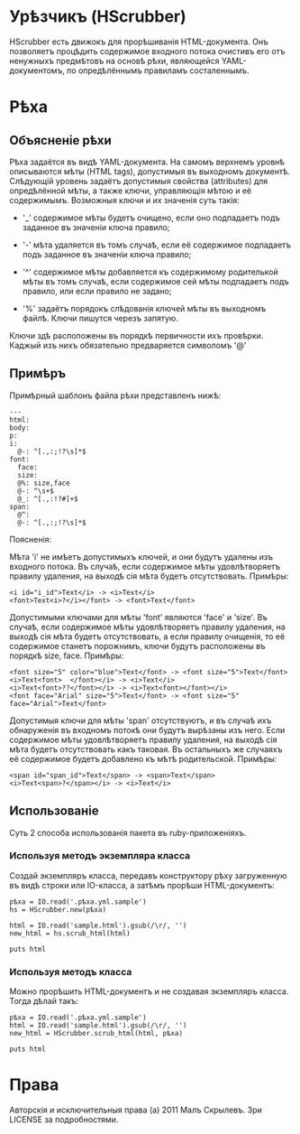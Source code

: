# Урѣзчикъ (HScrubber)

HScrubber есть движокъ для прорѣшиванія HTML-документа. Онъ позволяетъ процѣдить содержимое входного потока очистивъ его отъ ненужныхъ предмѣтовъ на основѣ рѣхи, являющейся YAML-документомъ, по опредѣлённымъ правиламъ состаленнымъ.

# Рѣха
## Объясненіе рѣхи

Рѣха задаётся въ видѣ YAML-документа. На самомъ верхнемъ уровнѣ описываются мѣты (HTML tags), допустимыя въ выходномъ документѣ. Слѣдующій уровень задаётъ допустимыя свойства (attributes) для опредѣлённой мѣты, а также ключи, управляющія мѣтою и её содержимымъ. Возможныя ключи и их значенія суть такія:

 * '_' содержимое мѣты будетъ очищено, если оно подпадаетъ подъ заданное въ значеніи ключа правило;

 * '-' мѣта удаляется въ томъ случаѣ, если её содержимое подпадаетъ подъ заданное въ значеніи ключа правило;

 * '^' содержимое мѣты добавляется къ содержимому родителькой мѣты въ томъ случаѣ, если содержимое сей мѣты подпадаетъ подъ правило, или если правило не задано;

 * '%' задаётъ порядокъ слѣдованія ключей мѣты въ выходномъ файлѣ. Ключи пишутся черезъ запятую.

Ключи здѣ расположены въ порядкѣ первичности ихъ провѣрки. Каджый изъ нихъ обязательно предваряется символомъ '@'

## Примѣръ
Примѣрный шаблонъ файла рѣхи представленъ нижѣ:

    ---
    html:
    body:
    p:
    i:
      @-: ^[.,:;!?\s]*$
    font:
      face:
      size:
      @%: size,face
      @-: ^\s+$
      @_: ^[.,:!?#]+$
    span:
      @^:
      @-: ^[.,:;!?\s]*$
    
Поясненія:

Мѣта 'i' не имѣетъ допустимыхъ ключей, и они будутъ удалены изъ входного потока. Въ случаѣ, если содержимое мѣты удовлѣтворяетъ правилу удаления, на выходѣ сія мѣта будетъ отсутствовать. Примѣры:

    <i id="i_id">Text</i> -> <i>Text</i>
    <font>Text<i>?</i></font> -> <font>Text</font>

Допустимыми ключами для мѣты 'font' являются 'face' и 'size'. Въ случаѣ, если содержимое мѣты удовлѣтворяетъ правилу удаления, на выходѣ сія мѣта будетъ отсутствовать, а если правилу очищенія, то её содержимое станетъ порожнимъ, ключи будутъ расположены въ порядкѣ size, face. Примѣры:

    <font size="5" color="blue">Text</font> -> <font size="5">Text</font>
    <i>Text<font>  </font></i> -> <i>Text</i>
    <i>Text<font>??</font></i> -> <i>Text<font></font></i>
    <font face="Arial" size="5">Text</font> -> <font size="5" face="Arial">Text</font>

Допустимыя ключи для мѣты 'span' отсутствуютъ, и въ случаѣ ихъ обнаруженія въ входномъ потокѣ они будутъ вырѣзаны изъ него. Если содержимое мѣты удовлѣтворяетъ правилу удаления, на выходѣ сія мѣта будетъ отсутствовать какъ таковая. Въ остальныхъ же случаяхъ её содержимое будетъ добавлено къ мѣтѣ родительской. Примѣры:

    <span id="span_id">Text</span> -> <span>Text</span>
    <i>Text<span>?</span></i> -> <i>Text</i>

## Использованіе
Суть 2 способа использованія пакета въ ruby-приложеніяхъ.

### Используя методъ экземпляра класса
Создай экземпляръ класса, передавъ конструктору рѣху загруженную въ видѣ строки или IO-класса, а затѣмъ прорѣши HTML-документъ:

    рѣха = IO.read('.рѣха.yml.sample')
    hs = HScrubber.new(рѣха)

    html = IO.read('sample.html').gsub(/\r/, '')
    new_html = hs.scrub_html(html)

    puts html

### Используя методъ класса
Можно прорѣшить HTML-документъ и не создавая экземпляръ класса. Тогда дѣлай такъ:

    рѣха = IO.read('.рѣха.yml.sample')
    html = IO.read('sample.html').gsub(/\r/, '')
    new_html = HScrubber.scrub_html(html, рѣха)

    puts html

# Права

Авторскія и исключительныя права (а) 2011 Малъ Скрылевъ. Зри LICENSE за подробностями.
